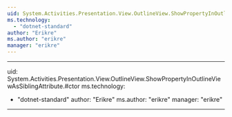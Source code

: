 ```yaml
---
uid: System.Activities.Presentation.View.OutlineView.ShowPropertyInOutlineViewAsSiblingAttribute
ms.technology: 
  - "dotnet-standard"
author: "Erikre"
ms.author: "erikre"
manager: "erikre"
---
```


---
uid: System.Activities.Presentation.View.OutlineView.ShowPropertyInOutlineViewAsSiblingAttribute.#ctor
ms.technology: 
  - "dotnet-standard"
author: "Erikre"
ms.author: "erikre"
manager: "erikre"
---
